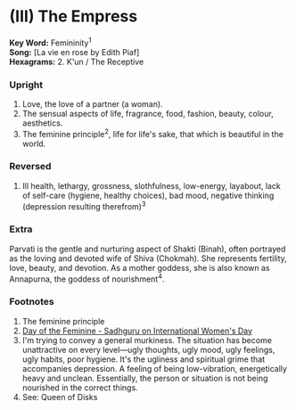 # (III) The Empress

**Key Word:** Femininity<sup>1</sup>  
**Song:** [La vie en rose by Edith Piaf]  
**Hexagrams:** 2. K'un / The Receptive



### Upright

1) Love, the love of a partner (a woman).
2) The sensual aspects of life, fragrance, food, fashion, beauty, colour, aesthetics.
3) The feminine principle<sup>2</sup>, life for life's sake, that which is beautiful in the world.



### Reversed

1) Ill health, lethargy, grossness, slothfulness, low-energy, layabout, lack of self-care (hygiene, healthy choices), bad mood, negative thinking (depression resulting therefrom)<sup>3</sup>



### Extra

Parvati is the gentle and nurturing aspect of Shakti (Binah), often portrayed as the loving and devoted wife of Shiva (Chokmah). She represents fertility, love, beauty, and devotion. As a mother goddess, she is also known as Annapurna, the goddess of nourishment<sup>4</sup>.



### Footnotes

1. The feminine principle
2. [Day of the Feminine - Sadhguru on International Women's Day](https://www.youtube.com/watch?v=SpZr7TNVDl0)
3. I'm trying to convey a general murkiness. The situation has become unattractive on every level—ugly thoughts, ugly mood, ugly feelings, ugly habits, poor hygiene. It's the ugliness and spiritual grime that accompanies depression. A feeling of being low-vibration, energetically heavy and unclean. Essentially, the person or situation is not being nourished in the correct things.
4. See: Queen of Disks


